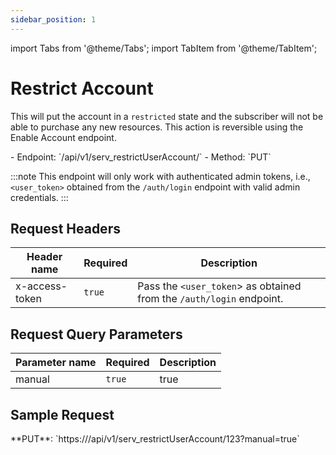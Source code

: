 ```yaml
---
sidebar_position: 1
---
```

import Tabs from '@theme/Tabs';
import TabItem from '@theme/TabItem';

# Restrict Account
This will put the account in a `restricted` state and the subscriber will not be able to purchase any new resources. This action is reversible using the Enable Account endpoint.

<div className="custom-block-peach">
- Endpoint: `/api/v1/serv_restrictUserAccount/<user_id>` 
- Method: `PUT`
</div>

:::note
This endpoint will only work with authenticated admin tokens, i.e., `<user_token>` obtained from the `/auth/login` endpoint with valid admin credentials.
:::

## Request Headers

|Header name|Required|Description|
|---|---|---|
|x-access-token|`true`|Pass the `<user_token`> as obtained from the `/auth/login` endpoint.|

## Request Query Parameters

|Parameter name|Required|Description|
|---|---|---|
|manual|`true`|true|

## Sample Request
<div className="custom-block-green">
 **PUT**: `https://<api_url>/api/v1/serv_restrictUserAccount/123?manual=true`
</div>






